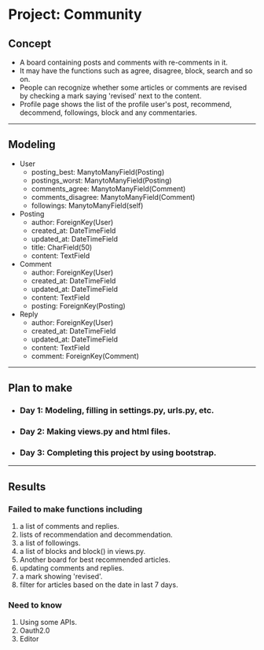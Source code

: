 # Project: Community

## Concept
* A board containing posts and comments with re-comments in it.
* It may have the functions such as agree, disagree, block, search and so on.
* People can recognize whether some articles or comments are revised by checking a mark saying 'revised' next to the content.
* Profile page shows the list of the profile user's post, recommend, decommend, followings, block and any commentaries.
---
## Modeling
* User
    * posting_best: ManytoManyField(Posting)
    * postings_worst: ManytoManyField(Posting)
    * comments_agree: ManytoManyField(Comment)
    * comments_disagree: ManytoManyField(Comment)
    * followings: ManytoManyField(self)
* Posting
    * author: ForeignKey(User)
    * created_at: DateTimeField
    * updated_at: DateTimeField
    * title: CharField(50)
    * content: TextField
* Comment
    * author: ForeignKey(User)
    * created_at: DateTimeField
    * updated_at: DateTimeField
    * content: TextField
    * posting: ForeignKey(Posting) 
* Reply
    * author: ForeignKey(User)
    * created_at: DateTimeField
    * updated_at: DateTimeField
    * content: TextField
    * comment: ForeignKey(Comment) 
---
## Plan to make

* ### Day 1: Modeling, filling in settings.py, urls.py, etc.
* ### Day 2: Making views.py and html files.
* ### Day 3: Completing this project by using bootstrap.
----
## Results
### Failed to make functions including 
1. a list of comments and replies.
2. lists of recommendation and decommendation.
3. a list of followings.
4. a list of blocks and block() in views.py.
5. Another board for best recommended articles.
6. updating comments and replies.
7. a mark showing 'revised'.
8. filter for articles based on the date in last 7 days.

### Need to know
1. Using some APIs.
2. Oauth2.0
3. Editor